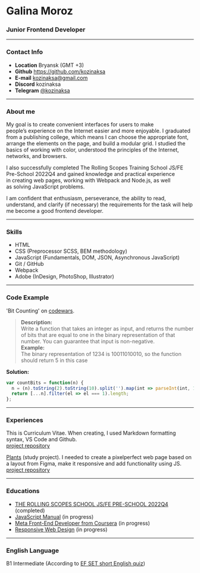# Galina Moroz #
### Junior Frontend Developer ###
---

### Contact Info ###
* __Location__ Bryansk (GMT +3)
* __Github__ <https://github.com/kozinaksa>
* __E-mail__ <kozinaksa@gmail.com>
* __Discord__ kozinaksa
* __Telegram__ [@kozinaksa](https://t.me/kozinaksa)

---
### About me ###
<p>My&nbsp;goal is&nbsp;to&nbsp;create convenient interfaces for users to&nbsp;make people’s&nbsp;experience on&nbsp;the Internet easier and more enjoyable. I&nbsp;graduated from a&nbsp;publishing college, which means I&nbsp;can choose the appropriate font, arrange the elements on&nbsp;the page, and build a&nbsp;modular grid. I&nbsp;studied the basics of&nbsp;working with color, understood the principles of&nbsp;the Internet, networks, and browsers.</p>
<p>I&nbsp;also successfully completed The Rolling Scopes Training School JS/FE <nobr>Pre-School</nobr> 2022Q4 and gained knowledge and practical experience in&nbsp;creating web pages, working with Webpack and Node.js, as&nbsp;well as&nbsp;solving JavaScript problems.</p>
<p>I&nbsp;am&nbsp;confident that enthusiasm, perseverance, the ability to&nbsp;read, understand, and clarify (if&nbsp;necessary) the requirements for the task will help me&nbsp;become a&nbsp;good frontend developer.</p>


---

### Skills ###
- HTML
- CSS (Preprocessor SCSS, BEM methodology)
- JavaScript (Fundamentals, DOM, JSON, Asynchronous JavaScript)
- Git / GitHub
- Webpack
- Adobe (InDesign, PhotoShop, Illustrator)

---

### Code Example ###
'Bit Counting' on [codewars](https://www.codewars.com/kata/526571aae218b8ee490006f4/javascript).

> __Description:__ \
Write a function that takes an integer as input, and returns the number of bits that are equal to one in the binary representation of that number. You can guarantee that input is non-negative. \
__Example:__ \
The binary representation of 1234 is 10011010010, so the function should return 5 in this case

__Solution:__

```javascript
var countBits = function(n) {
  n = (n).toString(2).toString(10).split('').map(int => parseInt(int, 10));
  return [...n].filter(el => el === 1).length;
};
```

---

### Experiences ###
This is Curriculum Vitae. When creating, I used Markdown formatting syntax, VS Code and Github. \
[project repository](https://github.com/kozinaksa/rsschool-cv/tree/main)

[Plants](https://kozinaksa.github.io/jspreschool2022Q4/plants/) (study project). I needed to create a pixelperfect web page based on a layout from Figma, make it responsive and add functionality using JS. \
[project repository](https://github.com/kozinaksa/jspreschool2022Q4/tree/plants-part3/plants)

---

### Educations ###
* [THE ROLLING SCOPES SCHOOL JS/FE PRE-SCHOOL 2022Q4](https://rs.school/js-stage0/) (completed)
* [JavaScript Manual](https://learn.javascript.ru/) (in progress)
* [Meta Front-End Developer from Coursera](https://www.coursera.org/professional-certificates/meta-front-end-developer#outcomes) (in progress)
* [Responsive Web Design](https://www.freecodecamp.org/learn/2022/responsive-web-design/) (in progress)

---

### English Language ###
B1 Intermediate (According to [EF SET short English quiz](https://www.efset.org/quick-check/))